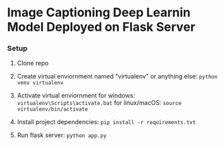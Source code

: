 # Image Captioning Deep Learnin Model Deployed on Flask Server

### Setup

1. Clone repo

2. Create virtual enviornment named "virtualenv" or anything else: `python venv virtualenv`

3. Activate virtual enviornment
   for windows: `virtualenv\Scripts\activate.bat`
   for linux/macOS: `source virtualenv/bin/activate`

4. Install project dependencies: `pip install -r requirements.txt`

5. Run flask server: `python app.py`
